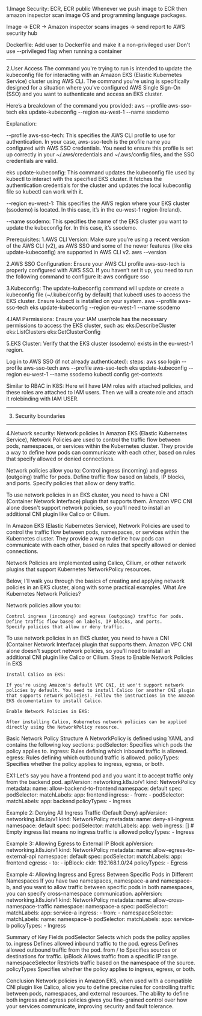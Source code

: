 1.Image Security: ECR, ECR public
Whenever we push image to ECR then amazon inspector scan image OS and programming language packages.

Image -> ECR -> Amazon inspector scans images -> send report to AWS security hub

Dockerfile:
Add user to Dockerfile and make it a non-privileged user
Don't use --privileged flag when running a container
____________________________________________________________________________________________________________________________________________________________________________________________________________

2.User Access
The command you're trying to run is intended to update the kubeconfig file for interacting with an Amazon EKS (Elastic Kubernetes Service) cluster using AWS CLI. The command you're using is specifically designed for a situation where you've configured AWS Single Sign-On (SSO) and you want to authenticate and access an EKS cluster.

Here’s a breakdown of the command you provided: aws --profile aws-sso-tech eks update-kubeconfig --region eu-west-1 --name ssodemo

Explanation:

--profile aws-sso-tech: This specifies the AWS CLI profile to use for authentication. In your case, aws-sso-tech is the profile name you configured with AWS SSO credentials. You need to ensure this profile is set up correctly in your ~/.aws/credentials and ~/.aws/config files, and the SSO credentials are valid.

eks update-kubeconfig: This command updates the kubeconfig file used by kubectl to interact with the specified EKS cluster. It fetches the authentication credentials for the cluster and updates the local kubeconfig file so kubectl can work with it.

--region eu-west-1: This specifies the AWS region where your EKS cluster (ssodemo) is located. In this case, it’s in the eu-west-1 region (Ireland).

--name ssodemo: This specifies the name of the EKS cluster you want to update the kubeconfig for. In this case, it’s ssodemo.

Prerequisites: 1.AWS CLI Version: Make sure you’re using a recent version of the AWS CLI (v2), as AWS SSO and some of the newer features (like eks update-kubeconfig) are supported in AWS CLI v2. aws --version

2.AWS SSO Configuration: Ensure your AWS CLI profile aws-sso-tech is properly configured with AWS SSO. If you haven’t set it up, you need to run the following command to configure it: aws configure sso

3.Kubeconfig: The update-kubeconfig command will update or create a kubeconfig file (~/.kube/config by default) that kubectl uses to access the EKS cluster. Ensure kubectl is installed on your system. aws --profile aws-sso-tech eks update-kubeconfig --region eu-west-1 --name ssodemo

4.IAM Permissions: Ensure your IAM user/role has the necessary permissions to access the EKS cluster, such as: eks:DescribeCluster eks:ListClusters eks:GetClusterConfig

5.EKS Cluster: Verify that the EKS cluster (ssodemo) exists in the eu-west-1 region.

Log in to AWS SSO (if not already authenticated): steps: aws sso login --profile aws-sso-tech aws --profile aws-sso-tech eks update-kubeconfig --region eu-west-1 --name ssodemo kubectl config get-contexts

Similar to RBAC in K8S: Here will have IAM roles with attached policies, and these roles are attached to IAM users. Then we will a create role and attach it rolebinding with IAM USER.
______________________________________________________________________________________________________________________________________________________________________________________________________________
3. Security boundaries

______________________________________________________________________________________________________________________________________________________________________________________________________________
4.Network security: Network policies
In Amazon EKS (Elastic Kubernetes Service), Network Policies are used to control the traffic flow between pods, namespaces, or services within the Kubernetes cluster. They provide a way to define how pods can communicate with each other, based on rules that specify allowed or denied connections.

Network policies allow you to:
    Control ingress (incoming) and egress (outgoing) traffic for pods.
    Define traffic flow based on labels, IP blocks, and ports.
    Specify policies that allow or deny traffic.

To use network policies in an EKS cluster, you need to have a CNI (Container Network Interface) plugin that supports them. Amazon VPC CNI alone doesn't support network policies, so you'll need to install an additional CNI plugin like Calico or Cilium.


In Amazon EKS (Elastic Kubernetes Service), Network Policies are used to control the traffic flow between pods, namespaces, or services within the Kubernetes cluster. They provide a way to define how pods can communicate with each other, based on rules that specify allowed or denied connections.

Network Policies are implemented using Calico, Cilium, or other network plugins that support Kubernetes NetworkPolicy resources.

Below, I'll walk you through the basics of creating and applying network policies in an EKS cluster, along with some practical examples.
What Are Kubernetes Network Policies?

Network policies allow you to:

    Control ingress (incoming) and egress (outgoing) traffic for pods.
    Define traffic flow based on labels, IP blocks, and ports.
    Specify policies that allow or deny traffic.

To use network policies in an EKS cluster, you need to have a CNI (Container Network Interface) plugin that supports them. Amazon VPC CNI alone doesn't support network policies, so you'll need to install an additional CNI plugin like Calico or Cilium.
Steps to Enable Network Policies in EKS

    Install Calico on EKS:

    If you're using Amazon's default VPC CNI, it won't support network policies by default. You need to install Calico (or another CNI plugin that supports network policies). Follow the instructions in the Amazon EKS documentation to install Calico.

    Enable Network Policies in EKS:

    After installing Calico, Kubernetes network policies can be applied directly using the NetworkPolicy resource.

Basic Network Policy Structure
A NetworkPolicy is defined using YAML and contains the following key sections:
    podSelector: Specifies which pods the policy applies to.
    ingress: Rules defining which inbound traffic is allowed.
    egress: Rules defining which outbound traffic is allowed.
    policyTypes: Specifies whether the policy applies to ingress, egress, or both.

EX1:Let's say you have a frontend pod and you want it to accept traffic only from the backend pod.
apiVersion: networking.k8s.io/v1
kind: NetworkPolicy
metadata:
  name: allow-backend-to-frontend
  namespace: default
spec:
  podSelector:
    matchLabels:
      app: frontend
  ingress:
    - from:
        - podSelector:
            matchLabels:
              app: backend
  policyTypes:
    - Ingress

Example 2: Denying All Ingress Traffic (Default Deny)
apiVersion: networking.k8s.io/v1
kind: NetworkPolicy
metadata:
  name: deny-all-ingress
  namespace: default
spec:
  podSelector:
    matchLabels:
      app: web
  ingress: []  # Empty ingress list means no ingress traffic is allowed
  policyTypes:
    - Ingress

Example 3: Allowing Egress to External IP Block
apiVersion: networking.k8s.io/v1
kind: NetworkPolicy
metadata:
  name: allow-egress-to-external-api
  namespace: default
spec:
  podSelector:
    matchLabels:
      app: frontend
  egress:
    - to:
        - ipBlock:
            cidr: 192.168.1.0/24
  policyTypes:
    - Egress


Example 4: Allowing Ingress and Egress Between Specific Pods in Different Namespaces
If you have two namespaces, namespace-a and namespace-b, and you want to allow traffic between specific pods in both namespaces, you can specify cross-namespace communication.
apiVersion: networking.k8s.io/v1
kind: NetworkPolicy
metadata:
  name: allow-cross-namespace-traffic
  namespace: namespace-a
spec:
  podSelector:
    matchLabels:
      app: service-a
  ingress:
    - from:
        - namespaceSelector:
            matchLabels:
              name: namespace-b
          podSelector:
            matchLabels:
              app: service-b
  policyTypes:
    - Ingress

Summary of Key Fields
podSelector	Selects which pods the policy applies to.
ingress	Defines allowed inbound traffic to the pod.
egress	Defines allowed outbound traffic from the pod.
from / to	Specifies sources or destinations for traffic.
ipBlock	Allows traffic from a specific IP range.
namespaceSelector	Restricts traffic based on the namespace of the source.
policyTypes	Specifies whether the policy applies to ingress, egress, or both.

Conclusion
Network policies in Amazon EKS, when used with a compatible CNI plugin like Calico, allow you to define precise rules for controlling traffic between pods, namespaces, and external resources. The ability to define both ingress and egress policies gives you fine-grained control over how your services communicate, improving security and fault tolerance.
